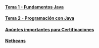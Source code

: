 #### [Tema 1 - Fundamentos Java](T1_Fundamentos_Java)
#### [Tema 2 - Programación con Java](T2_Programacion)

#### [Apúntes importantes para Certificaciones](Certificaciones)
#### [Netbeans](NetBeans)
